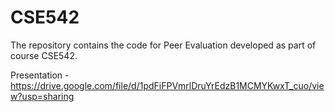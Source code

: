 # CSE542
The repository contains the code for Peer Evaluation developed as part of course CSE542.

Presentation - 
https://drive.google.com/file/d/1pdFiFPVmrlDruYrEdzB1MCMYKwxT_cuo/view?usp=sharing
